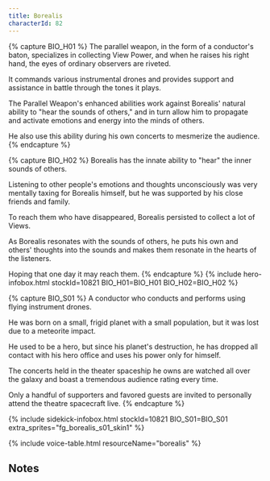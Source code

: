 ```yaml
---
title: Borealis
characterId: 82
---
```

{% capture BIO_H01 %}
The parallel weapon, in the form of a conductor's baton, specializes in collecting View Power, and when he raises his right hand, the eyes of ordinary observers are riveted.

It commands various instrumental drones and provides support and assistance in battle through the tones it plays.

The Parallel Weapon's enhanced abilities work against Borealis' natural ability to "hear the sounds of others," and in turn allow him to propagate and activate emotions and energy into the minds of others.

He also use this ability during his own concerts to mesmerize the audience.
{% endcapture %}

{% capture BIO_H02 %}
Borealis has the innate ability to "hear" the inner sounds of others.

Listening to other people's emotions and thoughts unconsciously was very mentally taxing for Borealis himself, but he was supported by his close friends and family.

To reach them who have disappeared, Borealis persisted to collect a lot of Views.

As Borealis resonates with the sounds of others, he puts his own and others' thoughts into the sounds and makes them resonate in the hearts of the listeners. 

Hoping that one day it may reach them.
{% endcapture %}
{% include hero-infobox.html stockId=10821 BIO_H01=BIO_H01 BIO_H02=BIO_H02 %}

{% capture BIO_S01 %}
A conductor who conducts and performs using flying instrument drones.

He was born on a small, frigid planet with a small population, but it was lost due to a meteorite impact.

He used to be a hero, but since his planet's destruction, he has dropped all contact with his hero office and uses his power only for himself.

The concerts held in the theater spaceship he owns are watched all over the galaxy and boast a tremendous audience rating every time. 

Only a handful of supporters and favored guests are invited to personally attend the theatre spacecraft live.
{% endcapture %}

{% include sidekick-infobox.html stockId=10821 BIO_S01=BIO_S01 extra_sprites="fg_borealis_s01_skin1" %}

{% include voice-table.html resourceName="borealis"
%}

## Notes

